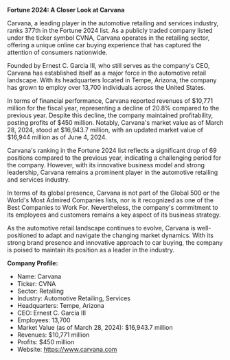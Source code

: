 **Fortune 2024: A Closer Look at Carvana**

Carvana, a leading player in the automotive retailing and services industry, ranks 377th in the Fortune 2024 list. As a publicly traded company listed under the ticker symbol CVNA, Carvana operates in the retailing sector, offering a unique online car buying experience that has captured the attention of consumers nationwide.

Founded by Ernest C. Garcia III, who still serves as the company's CEO, Carvana has established itself as a major force in the automotive retail landscape. With its headquarters located in Tempe, Arizona, the company has grown to employ over 13,700 individuals across the United States.

In terms of financial performance, Carvana reported revenues of $10,771 million for the fiscal year, representing a decline of 20.8% compared to the previous year. Despite this decline, the company maintained profitability, posting profits of $450 million. Notably, Carvana's market value as of March 28, 2024, stood at $16,943.7 million, with an updated market value of $16,944 million as of June 4, 2024.

Carvana's ranking in the Fortune 2024 list reflects a significant drop of 69 positions compared to the previous year, indicating a challenging period for the company. However, with its innovative business model and strong leadership, Carvana remains a prominent player in the automotive retailing and services industry.

In terms of its global presence, Carvana is not part of the Global 500 or the World's Most Admired Companies lists, nor is it recognized as one of the Best Companies to Work For. Nevertheless, the company's commitment to its employees and customers remains a key aspect of its business strategy.

As the automotive retail landscape continues to evolve, Carvana is well-positioned to adapt and navigate the changing market dynamics. With its strong brand presence and innovative approach to car buying, the company is poised to maintain its position as a leader in the industry.

**Company Profile:**

* Name: Carvana
* Ticker: CVNA
* Sector: Retailing
* Industry: Automotive Retailing, Services
* Headquarters: Tempe, Arizona
* CEO: Ernest C. Garcia III
* Employees: 13,700
* Market Value (as of March 28, 2024): $16,943.7 million
* Revenues: $10,771 million
* Profits: $450 million
* Website: https://www.carvana.com
